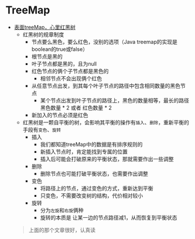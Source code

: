 # TreeMap
* [表面treeMap，心里红黑树](https://www.cnblogs.com/LiaHon/p/11203229.html)
    * 红黑树的规章制度
        * 节点要么黑色，要么红色，没别的选项（Java treemap的实现是boolean的true或false）
        * 根节点是黑的
        * 叶子节点都是黑的，且为null
        * 红色节点的俩个子节点都是黑色的
            * 相邻节点不会出现俩个红色
        * 从任意节点出发，到其每个叶子节点的路径中包含相同数量的黑色节点
            * 某个节点出发到叶子节点的路径上，黑色的数量相等，最长的路径 黑色数量 * 2 或者 红色数量 * 2
        * 新加入的节点必须是红色
    * 红黑树是一颗自平衡的树，会影响其平衡的操作有`插入`、`删除`，重新平衡的手段有`变色`、`旋转`
        * 插入
            * 我们都知道treeMap中的数据是有排序规则的
            * 新插入节点时，肯定能找到专属的位置
            * 插入后可能会打破原来的平衡状态，那就需要作出一些调整
        * 删除
            * 删除节点也可能打破平衡状态，也需要作出调整
        * 变色
            * 将路径上的节点，通过变色的方式，重新达到平衡
            * 只变色，不需要改变树的结构，代价相对较小
        * 旋转
            * 分为`左旋`和`右旋`俩种
            * 旋转的本质是 让某一边的节点路径减1，从而恢复到平衡状态
    > 上面的那个文章很好，认真读
